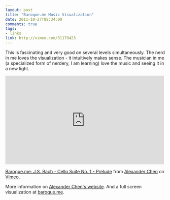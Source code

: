 ```yaml
---
layout: post
title: "Baroque.me Music Visualization"
date: 2011-10-27T08:34:00
comments: true
tags:
- links
link: http://vimeo.com/31179423
---
```

This is fascinating and very good on several levels simultaneously. The nerd in me loves the visualization - it intuitively makes sense. The musician in me (a specialized form of nerdery, I am learning) love the music and seeing it in a new light.

<iframe src="http://player.vimeo.com/video/31179423?portrait=0" width="500" height="281" frameborder="0" webkitAllowFullScreen allowFullScreen></iframe><p><a href="http://vimeo.com/31179423">Baroque.me: J.S. Bach - Cello Suite No. 1 - Prelude</a> from <a href="http://vimeo.com/alexanderchen">Alexander Chen</a> on <a href="http://vimeo.com">Vimeo</a>.</p>

More information on [Alexander Chen's website](http://blog.chenalexander.com/2011/baroque-bach-cello/ "Alexander Chen"). And a full screen visualization at [baroque.me](http://baroque.me "Baroque.me").
